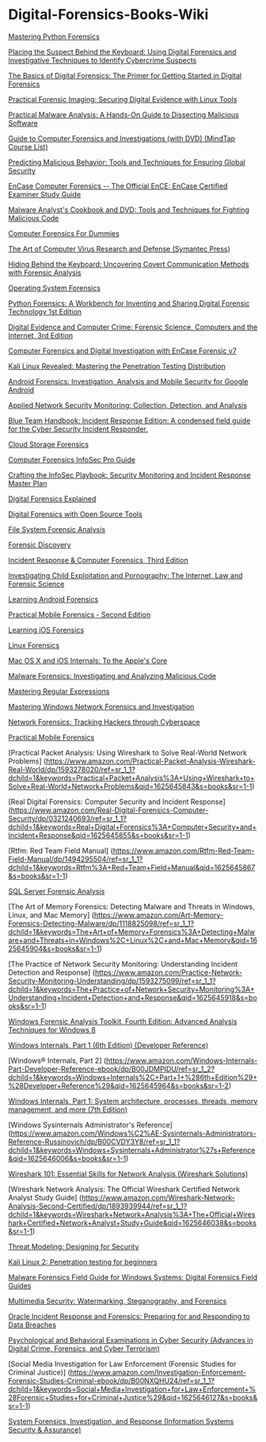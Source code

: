 # Digital-Forensics-Books-Wiki

 
[Mastering Python Forensics](https://www.amazon.com.tr/Mastering-Python-Forensics-forensics-Spreitzenbarth/dp/1783988045/ref=sr_1_1?__mk_tr_TR=%C3%85M%C3%85%C5%BD%C3%95%C3%91&dchild=1&keywords=Mastering+Python+Forensics&qid=1625641367&sr=8-1)
 
[Placing the Suspect Behind the Keyboard: Using Digital Forensics and Investigative Techniques to Identify Cybercrime Suspects](https://www.amazon.com.tr/Placing-Suspect-Behind-Keyboard-Investigative/dp/1597499854/ref=sr_1_1?__mk_tr_TR=%C3%85M%C3%85%C5%BD%C3%95%C3%91&dchild=1&keywords=Placing+the+Suspect+Behind+the+Keyboard%3A+Using+Digital+Forensics+and+Investigative+Techniques+to+Identify+Cybercrime+Suspects&qid=1625641534&sr=8-1)
 
[The Basics of Digital Forensics: The Primer for Getting Started in Digital Forensics](https://www.amazon.com.tr/Basics-Digital-Forensics-Getting-Started/dp/0128016353/ref=sr_1_1?__mk_tr_TR=%C3%85M%C3%85%C5%BD%C3%95%C3%91&dchild=1&keywords=The+Basics+of+Digital+Forensics%3A+The+Primer+for+Getting+Started+in+Digital+Forensics&qid=1625641910&sr=8-1)
 
[Practical Forensic Imaging: Securing Digital Evidence with Linux Tools](https://www.amazon.com/Practical-Forensic-Imaging-Securing-Evidence/dp/1593277938) 

[Practical Malware Analysis: A Hands-On Guide to Dissecting Malicious Software](https://www.amazon.com/Practical-Malware-Analysis-Hands-Dissecting/dp/1593272901/ref=sr_1_1?dchild=1&keywords=Practical+Malware+Analysis%3A+A+Hands-On+Guide+to+Dissecting+Malicious+Software&qid=1625641982&s=books&sr=1-1) 

[Guide to Computer Forensics and Investigations (with DVD) (MindTap Course List)](https://www.amazon.com/Guide-Computer-Forensics-Investigations-Standalone/dp/1337568945/ref=sr_1_fkmr0_1?dchild=1&keywords=Guide+to+Computer+Forensics+and+Investigations+%28with+DVD%29+%28MindTap+Course+List%29&qid=1625642004&s=books&sr=1-1-fkmr0) 

[Predicting Malicious Behavior: Tools and Techniques for Ensuring Global Security](https://www.amazon.com/Predicting-Malicious-Behavior-Techniques-Ensuring-ebook/dp/B0086QBW7K/ref=sr_1_1?dchild=1&keywords=Predicting+Malicious+Behavior%3A+Tools+and+Techniques+for+Ensuring+Global+Security&qid=1625642025&s=books&sr=1-1) 

[EnCase Computer Forensics -- The Official EnCE: EnCase Certified Examiner Study Guide](https://www.amazon.com/EnCase-Computer-Forensics-Official-EnCE/dp/0470901063/ref=sr_1_1?dchild=1&keywords=EnCase+Computer+Forensics+--+The+Official+EnCE%3A+EnCase+Certified+Examiner+Study+Guide&qid=1625642046&s=books&sr=1-1) 

[Malware Analyst's Cookbook and DVD: Tools and Techniques for Fighting Malicious Code](https://www.amazon.com/Malware-Analysts-Cookbook-DVD-Techniques/dp/0470613033/ref=sr_1_1?dchild=1&keywords=Malware+Analyst%27s+Cookbook+and+DVD%3A+Tools+and+Techniques+for+Fighting+Malicious+Code&qid=1625642062&s=books&sr=1-1) 

[Computer Forensics For Dummies](https://www.amazon.com/Computer-Forensics-Dummies-Carol-Pollard/dp/0470371919/ref=sr_1_1?dchild=1&keywords=Computer+Forensics+For+Dummies&qid=1625642080&s=books&sr=1-1) 

[The Art of Computer Virus Research and Defense (Symantec Press)](https://www.amazon.com/Art-Computer-Virus-Research-Defense-ebook/dp/B003DQ4WLQ/ref=sr_1_1?dchild=1&keywords=The+Art+of+Computer+Virus+Research+and+Defense+%28Symantec+Press%29&qid=1625642097&s=books&sr=1-1) 

[Hiding Behind the Keyboard: Uncovering Covert Communication Methods with Forensic Analysis](https://www.amazon.com/Hiding-Behind-Keyboard-Uncovering-Communication-ebook/dp/B01D27TLOI/ref=sr_1_1?dchild=1&keywords=Hiding+Behind+the+Keyboard%3A+Uncovering+Covert+Communication+Methods+with+Forensic+Analysis&qid=1625642117&s=books&sr=1-1) 

[Operating System Forensics](https://www.amazon.com/Operating-System-Forensics-Ric-Messier/dp/0128019492/ref=sr_1_1?dchild=1&keywords=Operating+System+Forensics&qid=1625642133&s=books&sr=1-1) 

[Python Forensics: A Workbench for Inventing and Sharing Digital Forensic Technology 1st Edition](https://www.amazon.com/Python-Forensics-Workbench-Inventing-Technology/dp/0124186769/ref=sr_1_1?dchild=1&keywords=Python+Forensics%3A+A+Workbench+for+Inventing+and+Sharing+Digital+Forensic+Technology&qid=1625642146&s=books&sr=1-1) 

[Digital Evidence and Computer Crime: Forensic Science, Computers and the Internet, 3rd Edition](https://www.amazon.com/Digital-Evidence-Computer-Crime-Computers/dp/0123742684/ref=sr_1_1?dchild=1&keywords=Digital+Evidence+and+Computer+Crime%3A+Forensic+Science%2C+Computers+and+the+Internet%2C+3rd+Edition&qid=1625642164&s=books&sr=1-1) 

[Computer Forensics and Digital Investigation with EnCase Forensic v7](https://www.amazon.com/Computer-Forensics-Digital-Investigation-Forensic/dp/0071807918/ref=sr_1_1?dchild=1&keywords=Computer+Forensics+and+Digital+Investigation+with+EnCase+Forensic+v7&qid=1625642243&s=books&sr=1-1) 

[Kali Linux Revealed: Mastering the Penetration Testing Distribution](https://www.amazon.com/Kali-Linux-Revealed-Penetration-Distribution/dp/0997615605/ref=sr_1_1?dchild=1&keywords=Kali+Linux+Revealed%3A+Mastering+the+Penetration+Testing+Distribution&qid=1625642257&s=books&sr=1-1) 

[Android Forensics: Investigation, Analysis and Mobile Security for Google Android](https://www.amazon.com/Android-Forensics-Investigation-Analysis-Security/dp/1597496510/ref=sr_1_1?dchild=1&keywords=Android+Forensics%3A+Investigation%2C+Analysis+and+Mobile+Security+for+Google+Android&qid=1625642282&s=books&sr=1-1) 

[Applied Network Security Monitoring: Collection, Detection, and Analysis](https://www.amazon.com/Applied-Network-Security-Monitoring-Collection/dp/0124172083/ref=sr_1_1?dchild=1&keywords=Applied+Network+Security+Monitoring%3A+Collection%2C+Detection%2C+and+Analysis&qid=1625642422&s=books&sr=1-1) 

[Blue Team Handbook: Incident Response Edition: A condensed field guide for the Cyber Security Incident Responder.](https://www.amazon.com/Blue-Team-Handbook-condensed-Responder/dp/1500734756/ref=sr_1_1?dchild=1&keywords=Blue+Team+Handbook%3A+Incident+Response+Edition%3A+A+condensed+field+guide+for+the+Cyber+Security+Incident+Responder.&qid=1625642438&s=books&sr=1-1)
 
[Cloud Storage Forensics](https://www.amazon.com/Cloud-Storage-Forensics-Darren-Quick-ebook/dp/B00GWMD6Q0/ref=sr_1_1?dchild=1&keywords=Cloud+Storage+Forensics&qid=1625643883&s=books&sr=1-1)
 
[Computer Forensics InfoSec Pro Guide](https://www.amazon.com/Computer-Forensics-InfoSec-Pro-Guide/dp/007174245X/ref=sr_1_1?dchild=1&keywords=Computer+Forensics+InfoSec+Pro+Guide&qid=1625644395&s=books&sr=1-1)
 
[Crafting the InfoSec Playbook: Security Monitoring and Incident Response Master Plan](https://www.amazon.com/Crafting-InfoSec-Playbook-Security-Monitoring/dp/1491949406/ref=sr_1_1?dchild=1&keywords=Crafting+the+InfoSec+Playbook%3A+Security+Monitoring+and+Incident+Response+Master+Plan&qid=1625644412&s=books&sr=1-1)
 
[Digital Forensics Explained](https://www.amazon.com/Digital-Forensics-Explained-Greg-Gogolin/dp/0367503433/ref=sr_1_1?dchild=1&keywords=Digital+Forensics+Explained&qid=1625644434&s=books&sr=1-1)
 
[Digital Forensics with Open Source Tools](https://www.amazon.com/Digital-Forensics-Open-Source-Tools/dp/1597495867/ref=sr_1_1?dchild=1&keywords=Digital+Forensics+with+Open+Source+Tools&qid=1625645575&s=books&sr=1-1)
 
[File System Forensic Analysis](https://www.amazon.com/System-Forensic-Analysis-Brian-Carrier/dp/0321268172/ref=sr_1_1?dchild=1&keywords=File+System+Forensic+Analysis&qid=1625645595&s=books&sr=1-1)
 
[Forensic Discovery](https://www.amazon.com/Forensic-Discovery-Dan-Farmer/dp/020163497X/ref=sr_1_1?dchild=1&keywords=Forensic+Discovery&qid=1625645611&s=books&sr=1-1)
 
[Incident Response & Computer Forensics, Third Edition](https://www.amazon.com/Incident-Response-Computer-Forensics-Third/dp/0071798684/ref=sr_1_1?dchild=1&keywords=Incident+Response+%26+Computer+Forensics%2C+Third+Edition&qid=1625645642&s=books&sr=1-1)
 
[Investigating Child Exploitation and Pornography: The Internet, Law and Forensic Science](https://www.amazon.com/Investigating-Child-Exploitation-Pornography-Internet/dp/0121631052/ref=sr_1_1?dchild=1&keywords=Investigating+Child+Exploitation+and+Pornography%3A+The+Internet%2C+Law+and+Forensic+Science&qid=1625645665&s=books&sr=1-1)
 
[Learning Android Forensics](https://www.amazon.com/Learning-Android-Forensics-forensic-techniques-ebook/dp/B07JM2JLW2/ref=sr_1_1?dchild=1&keywords=Learning+Android+Forensics&qid=1625645702&s=books&sr=1-1)
 
[Practical Mobile Forensics - Second Edition](https://www.amazon.com/Practical-Mobile-Forensics-Heather-Mahalik-ebook/dp/B01BWNXA0K/ref=sr_1_1?dchild=1&keywords=Practical+Mobile+Forensics+-+Second+Edition&qid=1625645719&s=books&sr=1-1)
 
[Learning iOS Forensics](https://www.amazon.com/Learning-iOS-Forensics-Mattia-Epifani/dp/1785882082/ref=sr_1_1?dchild=1&keywords=Learning+iOS+Forensics&qid=1625645733&s=books&sr=1-1)
 
[Linux Forensics](https://www.amazon.com/Linux-Forensics-Philip-Polstra/dp/1515037630/ref=sr_1_1?dchild=1&keywords=Linux+Forensics&qid=1625645744&s=books&sr=1-1)
 
[Mac OS X and iOS Internals: To the Apple's Core](https://www.amazon.com/Mac-OS-iOS-Internals-Apples/dp/1118057651/ref=sr_1_1?dchild=1&keywords=Mac+OS+X+and+iOS+Internals%3A+To+the+Apple%27s+Core&qid=1625645757&s=books&sr=1-1)
 
[Malware Forensics: Investigating and Analyzing Malicious Code](https://www.amazon.com/Malware-Forensics-Investigating-Analyzing-Malicious/dp/159749268X/ref=sr_1_1?dchild=1&keywords=Malware+Forensics%3A+Investigating+and+Analyzing+Malicious+Code&qid=1625645770&s=books&sr=1-1)
 
[Mastering Regular Expressions](https://www.amazon.com/Mastering-Regular-Expressions-Jeffrey-Friedl/dp/0596528124/ref=sr_1_1?dchild=1&keywords=Mastering+Regular+Expressions&qid=1625645785&s=books&sr=1-1)
 
[Mastering Windows Network Forensics and Investigation](https://www.amazon.com/Mastering-Windows-Network-Forensics-Investigation/dp/1118163826/ref=sr_1_1?dchild=1&keywords=Mastering+Windows+Network+Forensics+and+Investigation&qid=1625645802&s=books&sr=1-1)
 
[Network Forensics: Tracking Hackers through Cyberspace](https://www.amazon.com/Network-Forensics-Tracking-Hackers-Cyberspace/dp/0132564718/ref=sr_1_1?dchild=1&keywords=Network+Forensics%3A+Tracking+Hackers+through+Cyberspace&qid=1625645815&s=books&sr=1-1)
 
[Practical Mobile Forensics](https://www.amazon.com/Practical-Mobile-Forensics-Forensically-investigate/dp/183864752X/ref=sr_1_1?dchild=1&keywords=Practical+Mobile+Forensics&qid=1625645829&s=books&sr=1-1)
 
[Practical Packet Analysis: Using Wireshark to Solve Real-World Network Problems] (https://www.amazon.com/Practical-Packet-Analysis-Wireshark-Real-World/dp/1593278020/ref=sr_1_1?dchild=1&keywords=Practical+Packet+Analysis%3A+Using+Wireshark+to+Solve+Real-World+Network+Problems&qid=1625645843&s=books&sr=1-1)
 
[Real Digital Forensics: Computer Security and Incident Response] (https://www.amazon.com/Real-Digital-Forensics-Computer-Security/dp/0321240693/ref=sr_1_1?dchild=1&keywords=Real+Digital+Forensics%3A+Computer+Security+and+Incident+Response&qid=1625645855&s=books&sr=1-1)
 
[Rtfm: Red Team Field Manual] (https://www.amazon.com/Rtfm-Red-Team-Field-Manual/dp/1494295504/ref=sr_1_1?dchild=1&keywords=Rtfm%3A+Red+Team+Field+Manual&qid=1625645867&s=books&sr=1-1)
 
[SQL Server Forensic Analysis](https://www.amazon.com/Server-Forensic-Analysis-Kevvie-Fowler/dp/0321544366/ref=sr_1_1?dchild=1&keywords=SQL+Server+Forensic+Analysis&qid=1625645888&s=books&sr=1-1)
 
[The Art of Memory Forensics: Detecting Malware and Threats in Windows, Linux, and Mac Memory] (https://www.amazon.com/Art-Memory-Forensics-Detecting-Malware/dp/1118825098/ref=sr_1_1?dchild=1&keywords=The+Art+of+Memory+Forensics%3A+Detecting+Malware+and+Threats+in+Windows%2C+Linux%2C+and+Mac+Memory&qid=1625645904&s=books&sr=1-1)
 
[The Practice of Network Security Monitoring: Understanding Incident Detection and Response] (https://www.amazon.com/Practice-Network-Security-Monitoring-Understanding/dp/1593275099/ref=sr_1_1?dchild=1&keywords=The+Practice+of+Network+Security+Monitoring%3A+Understanding+Incident+Detection+and+Response&qid=1625645918&s=books&sr=1-1)
 
[Windows Forensic Analysis Toolkit, Fourth Edition: Advanced Analysis Techniques for Windows 8](https://www.amazon.com/Windows-Forensic-Analysis-Toolkit-Techniques/dp/0124171575/ref=sr_1_fkmr0_1?dchild=1&keywords=Windows+Forensic+Analysis+Toolkit%2C+Fourth+Edition%3A+Advanced+Analysis+Techniques+for+Windows+8&qid=1625645930&s=books&sr=1-1-fkmr0)
 
[Windows Internals, Part 1 (6th Edition) (Developer Reference)](https://www.amazon.com/Windows-Internals-Part-Developer-Reference-ebook/dp/B00JDMPHIG/ref=sr_1_1?dchild=1&keywords=Windows+Internals%2C+Part+1+%286th+Edition%29+%28Developer+Reference%29&qid=1625645945&s=books&sr=1-1)
 
[Windows® Internals, Part 2] (https://www.amazon.com/Windows-Internals-Part-Developer-Reference-ebook/dp/B00JDMPIDU/ref=sr_1_2?dchild=1&keywords=Windows+Internals%2C+Part+1+%286th+Edition%29+%28Developer+Reference%29&qid=1625645964&s=books&sr=1-2)
 
[Windows Internals, Part 1: System architecture, processes, threads, memory management, and more (7th Edition)](https://www.amazon.com/Windows-Internals-Part-architecture-management/dp/0735684189/ref=sr_1_1?dchild=1&keywords=Windows+Internals%2C+Part+1%3A+System+architecture%2C+processes%2C+threads%2C+memory+management%2C+and+more+%287th+Edition%29&qid=1625645989&s=books&sr=1-1)
 
[Windows Sysinternals Administrator's Reference] (https://www.amazon.com/Windows%C2%AE-Sysinternals-Administrators-Reference-Russinovich/dp/B00CVDY3Y8/ref=sr_1_1?dchild=1&keywords=Windows+Sysinternals+Administrator%27s+Reference&qid=1625646006&s=books&sr=1-1)
 
[Wireshark 101: Essential Skills for Network Analysis (Wireshark Solutions) ](https://www.amazon.com/Wireshark-101-Essential-Analysis-Solution/dp/1893939758/ref=sr_1_1?dchild=1&keywords=Wireshark+101%3A+Essential+Skills+for+Network+Analysis+%28Wireshark+Solutions%29&qid=1625646020&s=books&sr=1-1)
 
[Wireshark Network Analysis: The Official Wireshark Certified Network Analyst Study Guide] (https://www.amazon.com/Wireshark-Network-Analysis-Second-Certified/dp/1893939944/ref=sr_1_1?dchild=1&keywords=Wireshark+Network+Analysis%3A+The+Official+Wireshark+Certified+Network+Analyst+Study+Guide&qid=1625646038&s=books&sr=1-1)
 
[Threat Modeling: Designing for Security](https://www.amazon.com/Threat-Modeling-Designing-Adam-Shostack/dp/1118809998/ref=sr_1_1?dchild=1&keywords=Threat+Modeling%3A+Designing+for+Security&qid=1625646050&s=books&sr=1-1)
 
[Kali Linux 2: Penetration testing for beginners](https://www.amazon.com/Kali-Linux-Penetration-testing-beginners-ebook/dp/B077YV9M43/ref=sr_1_1?dchild=1&keywords=Kali+Linux+2%3A+Penetration+testing+for+beginners&qid=1625646062&s=books&sr=1-1)
 
[Malware Forensics Field Guide for Windows Systems: Digital Forensics Field Guides](https://www.amazon.com/Malware-Forensics-Field-Windows-Systems-ebook/dp/B0085TMYL6/ref=sr_1_1?dchild=1&keywords=Malware+Forensics+Field+Guide+for+Windows+Systems%3A+Digital+Forensics+Field+Guides&qid=1625646076&s=books&sr=1-1)
 
[Multimedia Security: Watermarking, Steganography, and Forensics](https://www.amazon.com/Multimedia-Security-Watermarking-Steganography-Forensics-ebook/dp/B00OD4EQLS/ref=sr_1_1?dchild=1&keywords=Multimedia+Security%3A+Watermarking%2C+Steganography%2C+and+Forensics&qid=1625646088&s=books&sr=1-1)
 
[Oracle Incident Response and Forensics: Preparing for and Responding to Data Breaches](https://www.amazon.com/Oracle-Incident-Response-Forensics-Responding/dp/1484232631/ref=sr_1_1?dchild=1&keywords=Oracle+Incident+Response+and+Forensics%3A+Preparing+for+and+Responding+to+Data+Breaches%2C&qid=1625646100&s=books&sr=1-1)
 
[Psychological and Behavioral Examinations in Cyber Security (Advances in Digital Crime, Forensics, and Cyber Terrorism)](https://www.amazon.com/Psychological-Behavioral-Examinations-Forensics-Terrorism/dp/1522540539/ref=sr_1_1?dchild=1&keywords=Psychological+and+Behavioral+Examinations+in+Cyber+Security+%28Advances+in+Digital+Crime%2C+Forensics%2C+and+Cyber+Terrorism%29&qid=1625646112&s=books&sr=1-1)
 
[Social Media Investigation for Law Enforcement (Forensic Studies for Criminal Justice)] (https://www.amazon.com/Investigation-Enforcement-Forensic-Studies-Criminal-ebook/dp/B00NXQHU24/ref=sr_1_1?dchild=1&keywords=Social+Media+Investigation+for+Law+Enforcement+%28Forensic+Studies+for+Criminal+Justice%29&qid=1625646127&s=books&sr=1-1)
 
[System Forensics, Investigation, and Response (Information Systems Security & Assurance)](https://www.amazon.com/Forensics-Investigation-Response-Information-Assurance/dp/1284121844/ref=sr_1_1?dchild=1&keywords=System+Forensics%2C+Investigation%2C+and+Response+%28Information+Systems+Security+%26+Assurance%29&qid=1625646139&s=books&sr=1-1)

